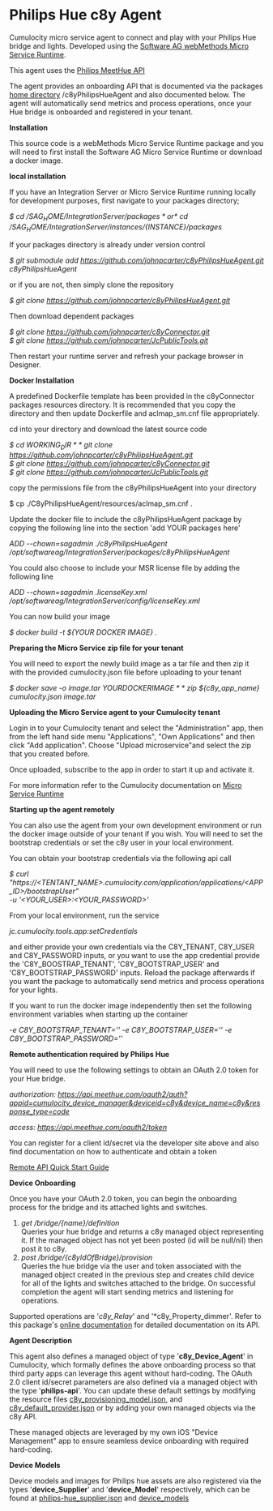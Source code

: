  
 # Philips Hue c8y Agent

Cumulocity micro service agent to connect and play with your Philips Hue bridge and lights.
Developed using the [Software AG webMethods Micro Service Runtime](https://hub.docker.com/_/softwareag-webmethods-microservicesruntime).

This agent uses the [Philips MeetHue API](https://developers.meethue.com)

The agent provides an onboarding API that is documented via the packages [home directory](http://localhost:5555/c8yPhilipsHueAgent) 
/c8yPhilipsHueAgent and also documented below. The agent will automatically send metrics and process operations, once your Hue bridge is
onboarded and registered in your tenant.

**Installation**

This source code is a webMethods Micro Service Runtime package and you will need to first install the Software AG Micro Service Runtime or download a docker image.

**local installation**

If you have an Integration Server or Micro Service Runtime running locally for development purposes, first navigate to your packages directory;

*$ cd /${SAG_HOME}/IntegrationServer/packages*  
or  
*$ cd /${SAG_HOME}/IntegrationServer/instances/${INSTANCE}/packages*  

If your packages directory is already under version control

*$ git submodule add https://github.com/johnpcarter/c8yPhilipsHueAgent.git c8yPhilipsHueAgent*

or if you are not, then simply clone the repository

*$ git clone https://github.com/johnpcarter/c8yPhilipsHueAgent.git*  

Then download dependent packages

*$ git clone https://github.com/johnpcarter/c8yConnector.git*  
*$ git clone https://github.com/johnpcarter/JcPublicTools.git*  

Then restart your runtime server and refresh your package browser in Designer.

**Docker Installation**

A predefined Dockerfile template has been provided in the c8yConnector packages resources directory. It is recommended that you copy the directory
and then update Dockerfile and aclmap_sm.cnf file appropriately.

cd into your directory and download the latest source code

*$ cd ${WORKING_DIR}*  
*$ git clone https://github.com/johnpcarter/c8yPhilipsHueAgent.git*  
*$ git clone https://github.com/johnpcarter/c8yConnector.git*  
*$ git clone https://github.com/johnpcarter/JcPublicTools.git*  

copy the permissions file from the c8yPhilipsHueAgent into your directory

$ cp ./C8yPhilipsHueAgent/resources/aclmap_sm.cnf .  

Update the docker file to include the c8yPhilipsHueAgent package by copying the following line into the section 'add YOUR packages here'

*ADD --chown=sagadmin ./c8yPhilipsHueAgent /opt/softwareag/IntegrationServer/packages/c8yPhilipsHueAgent*  

You could also choose to include your MSR license file by adding the following line

*ADD --chown=sagadmin .licenseKey.xml /opt/softwareag/IntegrationServer/config/licenseKey.xml*  

You can now build your image

*$ docker build -t ${YOUR DOCKER IMAGE} .*  

**Preparing the Micro Service zip file for your tenant**

You will need to export the newly build image as a tar file and then zip it with the provided cumulocity.json file before uploading to your tenant

*$ docker save -o image.tar ${YOUR DOCKER IMAGE}*  
*$ zip ${c8y_app_name} cumulocity.json image.tar*

**Uploading the Micro Service agent to your Cumulocity tenant**

Login in to your Cumulocity tenant and select the "Administration" app, then from the left hand side menu "Applications", "Own Applications" and then click "Add application". Choose "Upload microservice"and select the zip that you created before.

Once uploaded, subscribe to the app in order to start it up and activate it.

For more information refer to the Cumulocity documentation on [Micro Service Runtime](https://cumulocity.com/guides/microservice-sdk/concept/#microservice-runtime)

**Starting up the agent remotely**

You can also use the agent from your own development environment or run the docker image outside of your tenant if you wish.
You will need to set the bootstrap credentials or set the c8y user in your local environment.

You can obtain your bootstrap credentials via the following api call

*$ curl "https://<TENTANT_NAME>.cumulocity.com/application/applications/<APP_ID>/bootstrapUser" \
 -u '<YOUR_USER>:<YOUR_PASSWORD>'*

From your local environment, run the service

*jc.cumulocity.tools.app:setCredentials*  

and either provide your own credentials via the C8Y_TENANT, C8Y_USER and C8Y_PASSWORD inputs, or you want to use the app credential provide 
the 'C8Y_BOOSTRAP_TENANT', 'C8Y_BOOTSTRAP_USER' and 'C8Y_BOOTSTRAP_PASSWORD' inputs. Reload the package afterwards if you want the package to automatically 
send metrics and process operations for your lights.

If you want to run the docker image independently then set the following environment variables when starting up the container

*-e C8Y_BOOTSTRAP_TENANT=''*
*-e C8Y_BOOTSTRAP_USER=''*
*-e C8Y_BOOTSTRAP_PASSWORD=''*

**Remote authentication required by Philips Hue**

 You will need to use the following settings to obtain an OAuth 2.0 token for your Hue bridge.
  
 *authorization: https://api.meethue.com/oauth2/auth?appid=cumulocity_device_manager&deviceid=c8y&device_name=c8y&response_type=code*
 
 *access: https://api.meethue.com/oauth2/token*
  
 You can register for a client id/secret via the developer site above and also find documentation on how to authenticate and obtain a token
 
 [Remote API Quick Start Guide](https://developers.meethue.com/develop/hue-api/remote-api-quick-start-guide)
 
**Device Onboarding**

  Once you have your OAuth 2.0 token, you can begin the onboarding process for the bridge and its attached lights and switches.
  
  1) *get /bridge/{name}/definition*  
  Queries your hue bridge and returns a c8y managed object representing it. If the managed object has not yet been posted (id will be null/nil) then 
  post it to c8y.
  2) *post /bridge/{c8yIdOfBridge}/provision*  
  Queries the hue bridge via the user and token associated with the managed object created in the previous step and creates child device for all of the lights and switches 
  attached to the bridge. On successful completion the agent will start sending metrics and listening for operations.
  
  Supported operations are '*c8y_Relay*' and '*c8y_Property_dimmer'. Refer to this package's [online documentation](http://localhost:5555/c8yPhilipsHueAgent) 
  for detailed documentation on its API.
  
**Agent Description**

  This agent also defines a managed object of type '**c8y_Device_Agent**' in Cumulocity, which formally defines the above onboarding process so that third party apps
  can leverage this agent without hard-coding. The OAuth 2.0 client id/secret parameters are also defined via a managed object with the type '**philips-api**'.
  You can update these default settings by modifying the resource files [c8y_provisioning_model.json](https://github.com/johnpcarter/c8yPhilipsHueAgent/blob/main/resources/c8y_provisioning_model.json),
  and [c8y_default_provider.json](https://github.com/johnpcarter/c8yPhilipsHueAgent/blob/main/resources/c8y_default_provider.json) or by adding your own managed objects via the c8y API.
  
  These managed objects are leveraged by my own iOS "Device Management" app to ensure seamless device onboarding with required hard-coding.
    
**Device Models**

  Device models and images for Philips hue assets are also registered via the types '**device_Supplier**' and '**device_Model**' respectively, which can be found at 
  [philips-hue_supplier.json](https://github.com/johnpcarter/c8yPhilipsHueAgent/blob/main/resources/philips-hue_supplier.json) and [device_models](https://github.com/johnpcarter/c8yPhilipsHueAgent/blob/main/resources/device_models)
